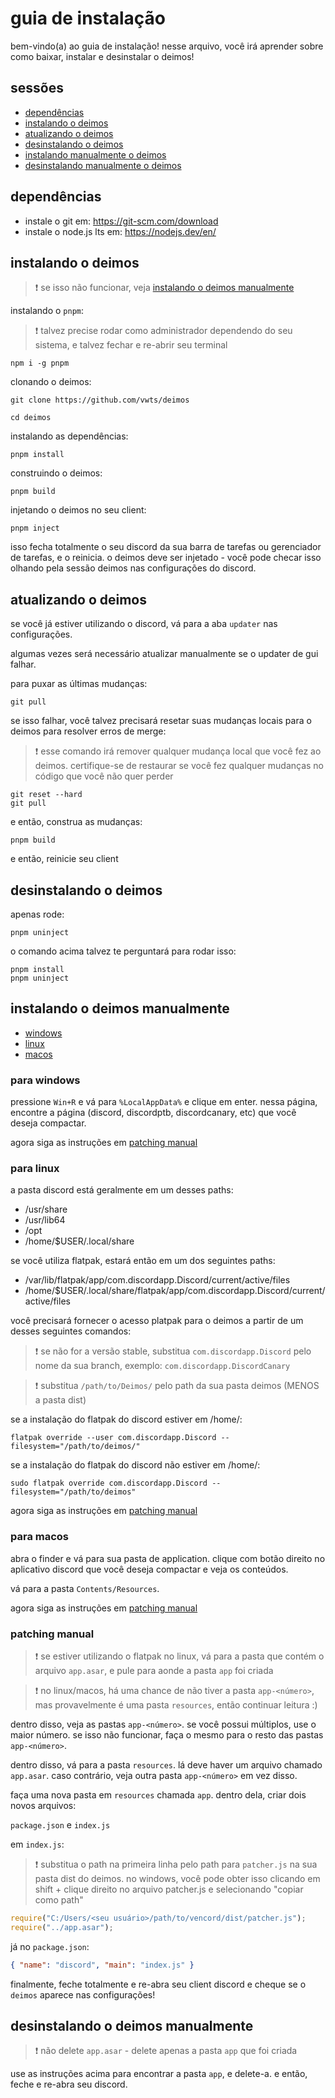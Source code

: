 # guia de instalação

bem-vindo(a) ao guia de instalação! nesse arquivo, você irá aprender sobre como baixar, instalar e desinstalar o deimos!

## sessões

- [dependências](#dependências)
- [instalando o deimos](#instalando-o-deimos)
- [atualizando o deimos](#atualizando-o-deimos)
- [desinstalando o deimos](#desinstalando-o-deimos)
- [instalando manualmente o deimos](#instalando-o-deimos-manualmente)
- [desinstalando manualmente o deimos](#desinstalando-o-deimos-manualmente)

## dependências

- instale o git em: https://git-scm.com/download
- instale o node.js lts em: https://nodejs.dev/en/

## instalando o deimos

> :exclamation: se isso não funcionar, veja [instalando o deimos manualmente](#instalando-o-deimos-manualmente)

instalando o `pnpm`:

> :exclamation: talvez precise rodar como administrador dependendo do seu sistema, e talvez fechar e re-abrir seu terminal

```shell
npm i -g pnpm
```

clonando o deimos:

```shell
git clone https://github.com/vwts/deimos

cd deimos
```

instalando as dependências:

```shell
pnpm install
```

construindo o deimos:

```shell
pnpm build
```

injetando o deimos no seu client:

```shell
pnpm inject
```

isso fecha totalmente o seu discord da sua barra de tarefas ou gerenciador de tarefas, e o reinicia. o deimos deve ser injetado - você pode checar isso olhando pela sessão deimos nas configurações do discord.

## atualizando o deimos

se você já estiver utilizando o discord, vá para a aba `updater` nas configurações.

algumas vezes será necessário atualizar manualmente se o updater de gui falhar.

para puxar as últimas mudanças:

```shell
git pull
```

se isso falhar, você talvez precisará resetar suas mudanças locais para o deimos para resolver erros de merge:

> :exclamation: esse comando irá remover qualquer mudança local que você fez ao deimos. certifique-se de restaurar se você fez qualquer mudanças no código que você não quer perder

```shell
git reset --hard
git pull
```

e então, construa as mudanças:

```shell
pnpm build
```

e então, reinicie seu client

## desinstalando o deimos

apenas rode:

```shell
pnpm uninject
```

o comando acima talvez te perguntará para rodar isso:

```shell
pnpm install
pnpm uninject
```

## instalando o deimos manualmente

- [windows](#para-windows)
- [linux](#para-linux)
- [macos](#para-macos)

### para windows

pressione `Win+R` e vá para `%LocalAppData%` e clique em enter. nessa página, encontre a página (discord, discordptb, discordcanary, etc) que você deseja compactar.

agora siga as instruções em [patching manual](#patching-manual)

### para linux

a pasta discord está geralmente em um desses paths:

- /usr/share
- /usr/lib64
- /opt
- /home/$USER/.local/share

se você utiliza flatpak, estará então em um dos seguintes paths:

- /var/lib/flatpak/app/com.discordapp.Discord/current/active/files
- /home/$USER/.local/share/flatpak/app/com.discordapp.Discord/current/active/files

você precisará fornecer o acesso platpak para o deimos a partir de um desses seguintes comandos:

> :exclamation: se não for a versão stable, substitua `com.discordapp.Discord` pelo nome da sua branch, exemplo: `com.discordapp.DiscordCanary`

> :exclamation: substitua `/path/to/Deimos/` pelo path da sua pasta deimos (MENOS a pasta dist)

se a instalação do flatpak do discord estiver em /home/:

```shell
flatpak override --user com.discordapp.Discord --filesystem="/path/to/deimos/"
```

se a instalação do flatpak do discord não estiver em /home/:

```shell
sudo flatpak override com.discordapp.Discord --filesystem="/path/to/deimos"
```

agora siga as instruções em [patching manual](#patching-manual)

### para macos

abra o finder e vá para sua pasta de application. clique com botão direito no aplicativo discord que você deseja compactar e veja os conteúdos.

vá para a pasta `Contents/Resources`.

agora siga as instruções em [patching manual](#patching-manual)

### patching manual

> :exclamation: se estiver utilizando o flatpak no linux, vá para a pasta que contém o arquivo `app.asar`, e pule para aonde a pasta `app` foi criada

> :exclamation: no linux/macos, há uma chance de não tiver a pasta `app-<número>`, mas provavelmente é uma pasta `resources`, então continuar leitura :)

dentro disso, veja as pastas `app-<número>`. se você possui múltiplos, use o maior número. se isso não funcionar, faça o mesmo para o resto das pastas `app-<número>`.

dentro disso, vá para a pasta `resources`. lá deve haver um arquivo chamado `app.asar`. caso contrário, veja outra pasta `app-<número>` em vez disso.

faça uma nova pasta em `resources` chamada `app`. dentro dela, criar dois novos arquivos:

`package.json` e `index.js`

em `index.js`:

> :exclamation: substitua o path na primeira linha pelo path para `patcher.js` na sua pasta dist do deimos.
> no windows, você pode obter isso clicando em shift + clique direito no arquivo patcher.js e selecionando "copiar como path"

```js
require("C:/Users/<seu usuário>/path/to/vencord/dist/patcher.js");
require("../app.asar");
```

já no `package.json`:

```json
{ "name": "discord", "main": "index.js" }
```

finalmente, feche totalmente e re-abra seu client discord e cheque se o `deimos` aparece nas configurações!

## desinstalando o deimos manualmente

> :exclamation: não delete `app.asar` - delete apenas a pasta `app` que foi criada

use as instruções acima para encontrar a pasta `app`, e delete-a. e então, feche e re-abra seu discord.
